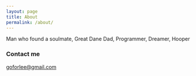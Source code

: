 ```yaml
---
layout: page
title: About
permalink: /about/
---
```


Man who found a soulmate, Great Dane Dad, Programmer, Dreamer, Hooper 

### Contact me

[goforlee@gmail.com](mailto:goforlee@gmail.com)
